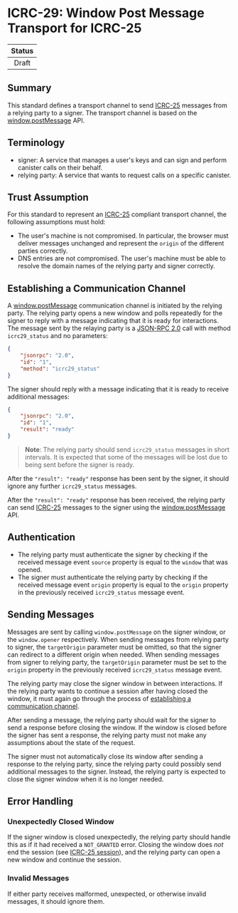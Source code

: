 # ICRC-29: Window Post Message Transport for ICRC-25

| Status |
|:------:|
| Draft  |


## Summary

This standard defines a transport channel to send [ICRC-25](https://github.com/dfinity/wg-identity-authentication/blob/main/topics/icrc_25_signer_interaction_standard.md) messages from a relying party to a signer. The transport channel is based on the [window.postMessage](https://developer.mozilla.org/en-US/docs/Web/API/Window/postMessage) API.

## Terminology

* signer: A service that manages a user's keys and can sign and perform canister calls on their behalf.
* relying party: A service that wants to request calls on a specific canister.

## Trust Assumption
For this standard to represent an [ICRC-25](https://github.com/dfinity/wg-identity-authentication/blob/main/topics/icrc_25_signer_interaction_standard.md) compliant transport channel, the following assumptions must hold:
* The user's machine is not compromised. In particular, the browser must deliver messages unchanged and represent the `origin` of the different parties correctly.
* DNS entries are not compromised. The user's machine must be able to resolve the domain names of the relying party and signer correctly.

## Establishing a Communication Channel

A [window.postMessage](https://developer.mozilla.org/en-US/docs/Web/API/Window/postMessage) communication channel is initiated by the relying party. The relying party opens a new window and polls repeatedly for the signer to reply with a message indicating that it is ready for interactions.
The message sent by the relaying party is a [JSON-RPC 2.0](https://www.jsonrpc.org/specification) call with method `icrc29_status` and no parameters:

```json
{
    "jsonrpc": "2.0",
    "id": "1",
    "method": "icrc29_status"
}
```

The signer should reply with a message indicating that it is ready to receive additional messages:

```json
{
    "jsonrpc": "2.0",
    "id": "1",
    "result": "ready"
}
```

> **Note**: The relying party should send `icrc29_status` messages in short intervals. It is expected that some of the messages will be lost due to being sent before the signer is ready.

After the `"result": "ready"` response has been sent by the signer, it should ignore any further `icrc29_status` messages.

After the `"result": "ready"` response has been received, the relying party can send [ICRC-25](https://github.com/dfinity/wg-identity-authentication/blob/main/topics/icrc_25_signer_interaction_standard.md) messages to the signer
using the [window.postMessage](https://developer.mozilla.org/en-US/docs/Web/API/Window/postMessage) API.


## Authentication

* The relying party must authenticate the signer by checking if the received message event `source` property is equal to the `window` that was opened.
* The signer must authenticate the relying party by checking if the received message event `origin` property is equal to the `origin` property in the previously received `icrc29_status` message event.

## Sending Messages

Messages are sent by calling `window.postMessage` on the signer window, or the `window.opener` respectively.
When sending messages from relying party to signer, the `targetOrigin` parameter must be omitted, so that the signer can redirect to a different origin when needed.
When sending messages from signer to relying party, the `targetOrigin` parameter must be set to the `origin` property in the previously received `icrc29_status` message event.

The relying party may close the signer window in between interactions. If the relying party wants to continue a session after having closed the window, it must again go through the process of [establishing a communication channel](#establishing-a-communication-channel). 

After sending a message, the relying party should wait for the signer to send a response before closing the window. If the window is closed before the signer has sent a response, the relying party must not make any assumptions about the state of the request.

The signer must not automatically close its window after sending a response to the relying party, since the relying party could possibly send additional messages to the signer. Instead, the relying party is expected to close the signer window when it is no longer needed.

## Error Handling

### Unexpectedly Closed Window

If the signer window is closed unexpectedly, the relying party should handle this as if it had received a `NOT_GRANTED` error.
Closing the window does _not_ end the session (see  [ICRC-25 session](https://github.com/dfinity/wg-identity-authentication/blob/main/topics/icrc_25_signer_interaction_standard.md#sessions)), and the relying party can open a new window and continue the session.

### Invalid Messages

If either party receives malformed, unexpected, or otherwise invalid messages, it should ignore them.
